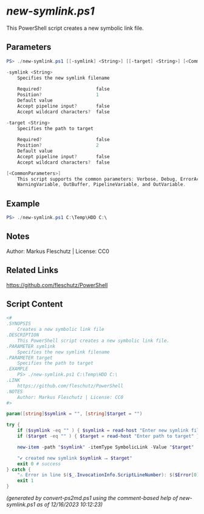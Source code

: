*new-symlink.ps1*
================

This PowerShell script creates a new symbolic link file.

Parameters
----------
```powershell
PS> ./new-symlink.ps1 [[-symlink] <String>] [[-target] <String>] [<CommonParameters>]

-symlink <String>
    Specifies the new symlink filename
    
    Required?                    false
    Position?                    1
    Default value                
    Accept pipeline input?       false
    Accept wildcard characters?  false

-target <String>
    Specifies the path to target
    
    Required?                    false
    Position?                    2
    Default value                
    Accept pipeline input?       false
    Accept wildcard characters?  false

[<CommonParameters>]
    This script supports the common parameters: Verbose, Debug, ErrorAction, ErrorVariable, WarningAction, 
    WarningVariable, OutBuffer, PipelineVariable, and OutVariable.
```

Example
-------
```powershell
PS> ./new-symlink.ps1 C:\Temp\HDD C:\

```

Notes
-----
Author: Markus Fleschutz | License: CC0

Related Links
-------------
https://github.com/fleschutz/PowerShell

Script Content
--------------
```powershell
<#
.SYNOPSIS
	Creates a new symbolic link file
.DESCRIPTION
	This PowerShell script creates a new symbolic link file.
.PARAMETER symlink
	Specifies the new symlink filename
.PARAMETER target
	Specifies the path to target
.EXAMPLE
	PS> ./new-symlink.ps1 C:\Temp\HDD C:\
.LINK
	https://github.com/fleschutz/PowerShell
.NOTES
	Author: Markus Fleschutz | License: CC0
#>

param([string]$symlink = "", [string]$target = "")

try {
	if ($symlink -eq "" ) { $symlink = read-host "Enter new symlink filename" }
	if ($target -eq "" ) { $target = read-host "Enter path to target" }

	new-item -path "$symlink" -itemType SymbolicLink -Value "$target"

	"✔️ created new symlink $symlink ⭢ $target"
	exit 0 # success
} catch {
	"⚠️ Error in line $($_.InvocationInfo.ScriptLineNumber): $($Error[0])"
	exit 1
}
```

*(generated by convert-ps2md.ps1 using the comment-based help of new-symlink.ps1 as of 12/16/2023 10:12:23)*
